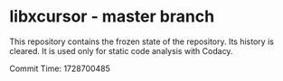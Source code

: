 # libxcursor - master branch

This repository contains the frozen state of the repository.
Its history is cleared. It is used only for static code
analysis with Codacy.

Commit Time: 1728700485